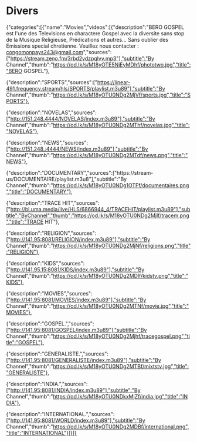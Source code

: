 # Divers
{"categories":[{"name":"Movies","videos":[{"description":"BERO GOSPEL est l'une des Televisions en charactere Gospel avec la diversite sans stop de la Musique Religieuse, Prédications et autres... Sans oublier des Emissions special chretienne. Veuillez nous contacter : congomonpays243@gmail.com","sources":["https://stream.zeno.fm/3rbd2vdzpqlvv.mp3"],"subtitle":"By Channel","thumb":"https://od.lk/s/M18yOTE5NjEyMDhf/phototwo.jpg","title":"BERO GOSPEL"},

{"description":"SPORTS","sources":["https://linear-491.frequency.stream/hls/SPORTS/playlist.m3u89"],"subtitle":"By Channel","thumb":"https://od.lk/s/M18yOTU0NDg2MjVf/sports.jpg","title":"SPORTS"},

{"description":"NOVELAS","sources":["http://151.248.4444/NOVELAS/index.m3u89"],"subtitle":"By Channel","thumb":"https://od.lk/s/M18yOTU0NDg2MThf/novelas.jpg","title":"NOVELAS"},

{"description":"NEWS","sources":["http://151.248.:4444/NEWS/index.m3u89"],"subtitle":"By Channel","thumb":"https://od.lk/s/M18yOTU0NDg2MTdf/news.png","title":"NEWS"},

{"description":"DOCUMENTARY","sources":["https://stream-us/DOCUMENTAIRE/playlist.m3u8"],"subtitle":"By Channel","thumb":"https://od.lk/s/M18yOTU0NDg1OTFf/documentaires.png","title":"DOCUMENTARY"},

{"description":"TRACE HIT","sources":["http://bl.uma.media/live/HLS/6866944_4/TRACEHIT/playlist.m3u89"],"subtitle":"ByChannel","thumb":"https://od.lk/s/M18yOTU0NDg2Mjlf/tracem.png","title":"TRACE HIT"},

{"description":"RELIGION","sources":["http://141.95:8081/RELIGION/index.m3u89"],"subtitle":"By Channel","thumb":"https://od.lk/s/M18yOTU0NDg2MjNf/religions.png","title":"RELIGION"},

{"description":"KIDS","sources":["http://141.95.15:8081/KIDS/index.m3u89"],"subtitle":"By Channel","thumb":"https://od.lk/s/M18yOTU0NDg2MDlf/kidstv.png","title":"KIDS"},

{"description":"MOVIES","sources":["http://141.95:8081/MOVIES/index.m3u89"],"subtitle":"By Channel","thumb":"https://od.lk/s/M18yOTU0NDg2MTNf/movie.jpg","title":"MOVIES"},

{"description":"GOSPEL.","sources":["http://141.95:8081/GOSPEL/index.m3u89"],"subtitle":"By Channel","thumb":"https://od.lk/s/M18yOTU0NDg2Mjhf/tracegospel.png","title":"GOSPEL"},

{"description":"GENERALISTE.","sources":["http://141.95:8081/GENERALISTE/index.m3u89"],"subtitle":"By Channel","thumb":"https://od.lk/s/M18yOTU0NDg2MTBf/mixtstv.jpg","title":"GENERALISTE"},

{"description":"INDIA.","sources":["http://141.95:8081/INDIA/index.m3u89"],"subtitle":"By Channel","thumb":"https://od.lk/s/M18yOTU0NDkxMjZf/india.jpg","title":"INDIA"},

{"description":"INTERNATIONAL.","sources":["http://141.95:8081/WORLD/index.m3u89"],"subtitle":"By Channel","thumb":"https://od.lk/s/M18yOTU0NDg2MDBf/international.png","title":"INTERNATIONAL"}]}]}
